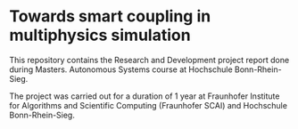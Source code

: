 # Towards smart coupling in multiphysics simulation

This repository contains the Research and Development project report done during Masters. Autonomous Systems course at Hochschule Bonn-Rhein-Sieg.

The project was carried out for a duration of 1 year at Fraunhofer Institute for Algorithms and Scientific Computing (Fraunhofer SCAI) and Hochschule Bonn-Rhein-Sieg.
